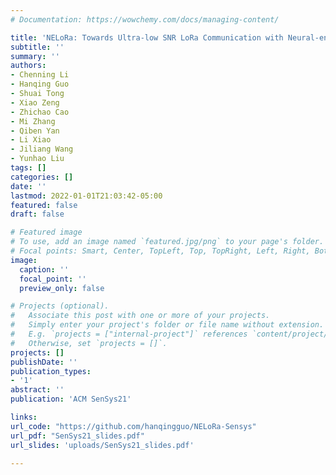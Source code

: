 ```yaml
---
# Documentation: https://wowchemy.com/docs/managing-content/

title: 'NELoRa: Towards Ultra-low SNR LoRa Communication with Neural-enhanced Demodulation'
subtitle: ''
summary: ''
authors:
- Chenning Li
- Hanqing Guo
- Shuai Tong
- Xiao Zeng
- Zhichao Cao
- Mi Zhang
- Qiben Yan
- Li Xiao
- Jiliang Wang
- Yunhao Liu
tags: []
categories: []
date: ''
lastmod: 2022-01-01T21:03:42-05:00
featured: false
draft: false

# Featured image
# To use, add an image named `featured.jpg/png` to your page's folder.
# Focal points: Smart, Center, TopLeft, Top, TopRight, Left, Right, BottomLeft, Bottom, BottomRight.
image:
  caption: ''
  focal_point: ''
  preview_only: false

# Projects (optional).
#   Associate this post with one or more of your projects.
#   Simply enter your project's folder or file name without extension.
#   E.g. `projects = ["internal-project"]` references `content/project/deep-learning/index.md`.
#   Otherwise, set `projects = []`.
projects: []
publishDate: ''
publication_types:
- '1'
abstract: ''
publication: 'ACM SenSys21'

links:
url_code: "https://github.com/hanqingguo/NELoRa-Sensys"
url_pdf: "SenSys21_slides.pdf"
url_slides: 'uploads/SenSys21_slides.pdf'

---
```

